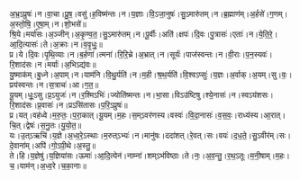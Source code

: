 

  
अ॒भ्र॒ऽप्रुषः॑।न।वा॒चा।प्रु॒ष॒।वसु॑।ह॒विष्म॑न्तः।न।य॒ज्ञाः।वि॒ऽजा॒नुषः॑।सु॒ऽमारु॑तम्।न।ब्र॒ह्माण॑म्।अ॒र्हसे॑।ग॒णम्।अ॒स्तो॒षि॒।ए॒षा॒म्।न।शो॒भसे॑॥  
श्रि॒ये।मर्या॑सः।अ॒ञ्जीन्।अ॒कृ॒ण्व॒त॒।सु॒ऽमारु॑तम्।न।पू॒र्वीः।अति॑।क्षपः॑।दि॒वः।पु॒त्रासः॑।एताः॑।न।ये॒ति॒रे॒।आ॒दि॒त्यासः॑।ते।अ॒क्राः।न।व॒वृ॒धुः॒॥  
प्र।ये।दि॒वः।पृ॒थि॒व्याः।न।ब॒र्हणा॑।त्मना॑।रि॒रि॒च्रे।अ॒भ्रात्।न।सूर्यः॑।पाज॑स्वन्तः।न।वी॒राः।प॒न॒स्यवः॑।रि॒शाद॑सः।न।मर्याः॑।अ॒भिऽद्य॑वः॥  
यु॒ष्माक॑म्।बु॒ध्ने।अ॒पाम्।न।याम॑नि।वि॒थु॒र्यति॑।न।म॒ही।श्र॒थ॒र्यति॑।वि॒श्वऽप्सुः॑।य॒ज्ञः।अ॒र्वाक्।अ॒यम्।सु।वः॒।प्रय॑स्वन्तः।न।स॒त्राचः॑।आ।ग॒त॒॥  
यू॒यम्।धूः॒ऽसु।प्र॒ऽयुजः॑।न।र॒श्मिऽभिः॑।ज्योति॑ष्मन्तः।न।भा॒सा।विऽउ॑ष्टिषु।श्ये॒नासः॑।न।स्वऽय॑शसः।रि॒शाद॑सः।प्र॒वासः॑।न।प्रऽसि॑तासः।प॒रि॒ऽप्रुषः॑॥  
प्र।यत्।वह॑ध्वे।म॒रु॒तः॒।प॒रा॒कात्।यू॒यम्।म॒हः।स॒म्ऽवर॑णस्य।वस्वः॑।वि॒दा॒नासः॑।व॒स॒वः॒।राध्य॑स्य।आ॒रात्।चि॒त्।द्वेषः॑।स॒नु॒तः।यु॒यो॒त॒॥  
यः।उ॒त्ऽऋचि॑।य॒ज्ञे।अ॒ध्व॒रे॒ऽस्थाः।म॒रुत्ऽभ्यः॑।न।मानु॑षः।ददा॑शत्।रे॒वत्।सः।वयः॑।द॒ध॒ते॒।सु॒ऽवीर॑म्।सः।दे॒वाना॑म्।अपि॑।गो॒ऽपी॒थे।अ॒स्तु॒॥  
ते।हि।य॒ज्ञेषु॑।य॒ज्ञिया॑सः।ऊमाः॑।आ॒दि॒त्येन॑।नाम्ना॑।शम्ऽभ॑विष्ठाः।ते।नः॒।अ॒व॒न्तु॒।र॒थ॒ऽतूः।म॒नी॒षाम्।म॒हः।च॒।याम॑न्।अ॒ध्व॒रे।च॒का॒नाः॥  
